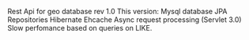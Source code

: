Rest Api for geo database rev 1.0
This version:
Mysql database
JPA Repositories
Hibernate Ehcache
Async request processing (Servlet 3.0)
Slow perfomance based on queries on LIKE.